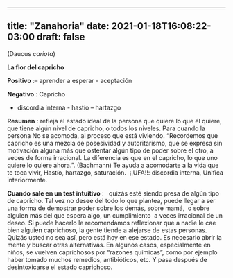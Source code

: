 
---
title: "Zanahoria"
date: 2021-01-18T16:08:22-03:00
draft: false
--- 
        

 

 



(Daucus *cariota*)


**La flor del capricho** 
 


**Positivo** :– aprender a esperar -
 aceptación


**Negativo** : Capricho
 - discordia interna - hastío – hartazgo
 
 

**Resumen** : refleja el estado ideal de
 la persona que quiere lo que él quiere, que tiene algún nivel de capricho, o
 todos los niveles.
 Para cuando la persona No se acomoda, al proceso que está viviendo. 
“Recordemos
 que capricho es una mezcla de posesividad y autoritarismo, que se expresa sin
 motivación alguna más que ostentar algún tipo de poder sobre el otro, a veces
 de forma irracional. La diferencia es que en el capricho, lo que uno quiere lo
 quiere ahora.”. (Bachmann)
Te
 ayuda a acomodarte a la vida que te toca vivir, Hastío, hartazgo, saturación.  ¡¡UFA!!: discordia interna, Unifica
 interiormente.



**Cuando sale en un test intuitivo** :   quizás
 esté siendo presa de algún tipo de capricho. Tal vez no desee del todo lo que
 plantea, puede llegar a ser una forma de demostrar poder sobre los demás, sobre
 mamá,  o sobre alguien más del que espera
 algo, un cumplimiento  a veces irracional
 de un deseo. 
Si puede hacerlo le
 recomendamos reflexionar que a nadie le cae bien alguien caprichoso, la gente
 tiende a alejarse de estas personas.
Quizás usted no sea
 así, pero está hoy en ese estado. Es necesario abrir la mente y buscar otras
 alternativas.
En algunos casos, especialmente
 en niños, se vuelven caprichosos por “razones químicas”, como por ejemplo haber
 tomado muchos remedios, antibióticos, etc. Y pasa después de desintoxicarse el
 estado caprichoso.



